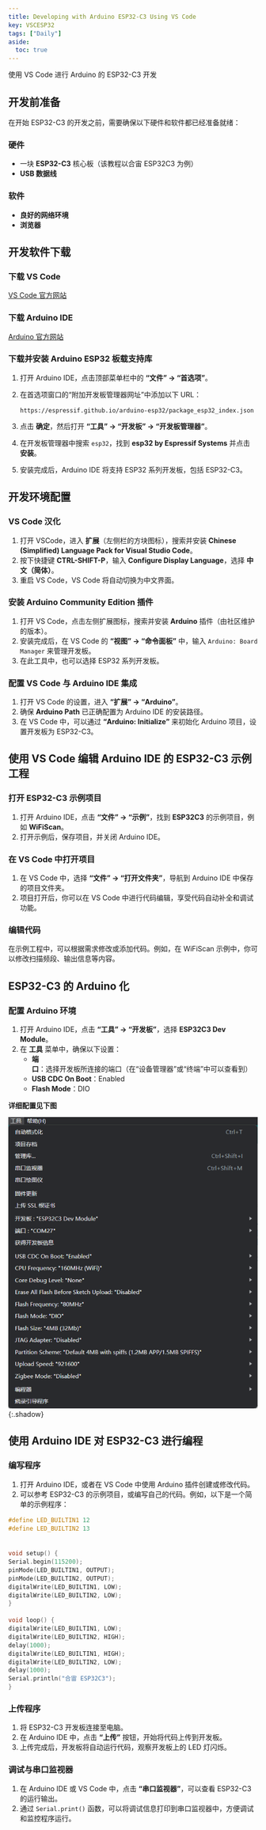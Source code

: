 ```yaml
---
title: Developing with Arduino ESP32-C3 Using VS Code
key: VSCESP32
tags: ["Daily"]
aside:
  toc: true
---
```


使用 VS Code 进行 Arduino 的 ESP32-C3 开发 <!--more-->

## 开发前准备

在开始 ESP32-C3 的开发之前，需要确保以下硬件和软件都已经准备就绪：

### 硬件

- 一块 **ESP32-C3** 核心板（该教程以合宙 ESP32C3 为例）
- **USB 数据线**

### 软件

- **良好的网络环境**
- **浏览器**

## 开发软件下载

### 下载 VS Code

[VS Code 官方网站](https://code.visualstudio.com/)

### 下载 Arduino IDE

[Arduino 官方网站](https://www.arduino.cc/en/software)

### 下载并安装 Arduino ESP32 板载支持库

1. 打开 Arduino IDE，点击顶部菜单栏中的 **“文件” → “首选项”**。
2. 在首选项窗口的“附加开发板管理器网址”中添加以下 URL：

   ```
   https://espressif.github.io/arduino-esp32/package_esp32_index.json
   ```

3. 点击 **确定**，然后打开 **“工具” → “开发板” → “开发板管理器”**。
4. 在开发板管理器中搜索 `esp32`，找到 **esp32 by Espressif Systems** 并点击 **安装**。
5. 安装完成后，Arduino IDE 将支持 ESP32 系列开发板，包括 ESP32-C3。

## 开发环境配置

### VS Code 汉化

1. 打开 VSCode，进入 **扩展**（左侧栏的方块图标），搜索并安装 **Chinese (Simplified) Language Pack for Visual Studio Code**。
2. 按下快捷键 **CTRL-SHIFT-P**，输入 **Configure Display Language**，选择 **中文（简体）**。
3. 重启 VS Code，VS Code 将自动切换为中文界面。

### 安装 Arduino Community Edition 插件

1. 打开 VS Code，点击左侧扩展图标，搜索并安装 **Arduino** 插件（由社区维护的版本）。
2. 安装完成后，在 VS Code 的 **“视图” → “命令面板”** 中，输入 `Arduino: Board Manager` 来管理开发板。
3. 在此工具中，也可以选择 ESP32 系列开发板。

### 配置 VS Code 与 Arduino IDE 集成

1. 打开 VS Code 的设置，进入 **“扩展” → “Arduino”**。
2. 确保 **Arduino Path** 已正确配置为 Arduino IDE 的安装路径。
3. 在 VS Code 中，可以通过 **“Arduino: Initialize”** 来初始化 Arduino 项目，设置开发板为 ESP32-C3。

## 使用 VS Code 编辑 Arduino IDE 的 ESP32-C3 示例工程

### 打开 ESP32-C3 示例项目

1. 打开 Arduino IDE，点击 **“文件” → “示例”**，找到 **ESP32C3** 的示例项目，例如 **WiFiScan**。
2. 打开示例后，保存项目，并关闭 Arduino IDE。

### 在 VS Code 中打开项目

1. 在 VS Code 中，选择 **“文件” → “打开文件夹”**，导航到 Arduino IDE 中保存的项目文件夹。
2. 项目打开后，你可以在 VS Code 中进行代码编辑，享受代码自动补全和调试功能。

### 编辑代码

在示例工程中，可以根据需求修改或添加代码。例如，在 WiFiScan 示例中，你可以修改扫描频段、输出信息等内容。

## ESP32-C3 的 Arduino 化

### 配置 Arduino 环境

1. 打开 Arduino IDE，点击 **“工具” → “开发板”**，选择 **ESP32C3 Dev Module**。
2. 在 **工具** 菜单中，确保以下设置：
   - **端口**：选择开发板所连接的端口（在“设备管理器”或“终端”中可以查看到）
   - **USB CDC On Boot**：Enabled
   - **Flash Mode**：DIO

**详细配置见下图**

![Image](../../assets/images/Daily/屏幕截图%202024-10-24%20162331.png){:.shadow}

## 使用 Arduino IDE 对 ESP32-C3 进行编程

### 编写程序

1. 打开 Arduino IDE，或者在 VS Code 中使用 Arduino 插件创建或修改代码。
2. 可以参考 ESP32-C3 的示例项目，或编写自己的代码。例如，以下是一个简单的示例程序：

```cpp
#define LED_BUILTIN1 12
#define LED_BUILTIN2 13


void setup() {
Serial.begin(115200);
pinMode(LED_BUILTIN1, OUTPUT);
pinMode(LED_BUILTIN2, OUTPUT);
digitalWrite(LED_BUILTIN1, LOW);
digitalWrite(LED_BUILTIN2, LOW);
}

void loop() {
digitalWrite(LED_BUILTIN1, LOW);
digitalWrite(LED_BUILTIN2, HIGH);
delay(1000);
digitalWrite(LED_BUILTIN1, HIGH);
digitalWrite(LED_BUILTIN2, LOW);
delay(1000);
Serial.println("合宙 ESP32C3");
}
```

### 上传程序

1. 将 ESP32-C3 开发板连接至电脑。
2. 在 Arduino IDE 中，点击 **“上传”** 按钮，开始将代码上传到开发板。
3. 上传完成后，开发板将自动运行代码，观察开发板上的 LED 灯闪烁。

### 调试与串口监视器

1. 在 Arduino IDE 或 VS Code 中，点击 **“串口监视器”**，可以查看 ESP32-C3 的运行输出。
2. 通过 `Serial.print()` 函数，可以将调试信息打印到串口监视器中，方便调试和监控程序运行。
